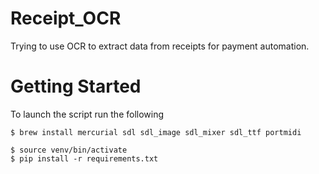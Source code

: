 # Receipt_OCR
Trying to use OCR to extract data from receipts for payment automation.

# Getting Started

To launch the script run the following

	$ brew install mercurial sdl sdl_image sdl_mixer sdl_ttf portmidi 

	$ source venv/bin/activate
	$ pip install -r requirements.txt